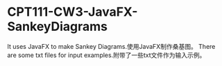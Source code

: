 # CPT111-CW3-JavaFX-SankeyDiagrams
It uses JavaFX to make Sankey Diagrams.使用JavaFX制作桑基图。
There are some txt files for input examples.附带了一些txt文件作为输入示例。
